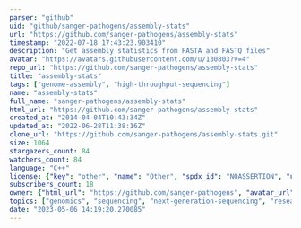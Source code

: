 ```yaml
---
parser: "github"
uid: "github/sanger-pathogens/assembly-stats"
url: "https://github.com/sanger-pathogens/assembly-stats"
timestamp: "2022-07-18 17:43:23.903410"
description: "Get assembly statistics from FASTA and FASTQ files"
avatar: "https://avatars.githubusercontent.com/u/130803?v=4"
repo_url: "https://github.com/sanger-pathogens/assembly-stats"
title: "assembly‑stats"
tags: ["genome-assembly", "high-throughput-sequencing"]
name: "assembly-stats"
full_name: "sanger-pathogens/assembly-stats"
html_url: "https://github.com/sanger-pathogens/assembly-stats"
created_at: "2014-04-04T10:43:34Z"
updated_at: "2022-06-28T11:38:16Z"
clone_url: "https://github.com/sanger-pathogens/assembly-stats.git"
size: 1064
stargazers_count: 84
watchers_count: 84
language: "C++"
license: {"key": "other", "name": "Other", "spdx_id": "NOASSERTION", "url": null, "node_id": "MDc6TGljZW5zZTA="}
subscribers_count: 18
owner: {"html_url": "https://github.com/sanger-pathogens", "avatar_url": "https://avatars.githubusercontent.com/u/130803?v=4", "login": "sanger-pathogens", "type": "Organization"}
topics: ["genomics", "sequencing", "next-generation-sequencing", "research", "bioinformatics", "global-health", "infectious-diseases", "pathogen"]
date: "2023-05-06 14:19:20.270085"
---
```


